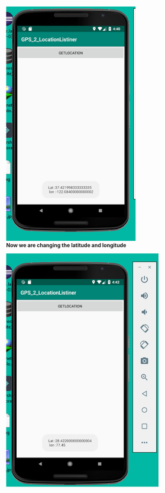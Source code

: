 ![alt text](https://github.com/soumitya0/GPS/blob/master/GPS_2_LocationListiner/output/1.PNG)<br>
<b>Now we are changing the latitude and longitude<b><br>

![alt text](https://github.com/soumitya0/GPS/blob/master/GPS_2_LocationListiner/output/2.PNG)<br>
